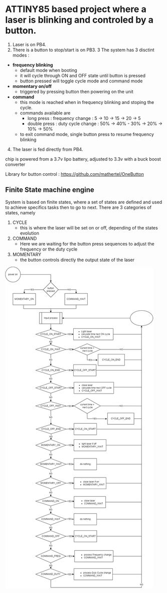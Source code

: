 # ATTINY85 based project where a laser is blinking and controled by a button.

1. Laser is on PB4.
2. There is a button to stop/start is on PB3.
3 The system has 3 disctint modes :
  - **frequency blinking**
     - default mode when booting
     - it will cycle through ON and OFF state until button is pressed
     - button pressed will toggle cycle mode and command mode
  - **momentary on/off**
     - triggered by pressing button then powering on the unit
  - **command**
     - this mode is reached when in frequency blinking and stoping the cycle.
     - commands available are 
       - long press : frequency change : 5 -> 10 -> 15 -> 20 -> 5
       - double press : duty cycle change : 50% -> 40% - 30% -> 20% -> 10% -> 50%
     - to exit command mode, single button press to resume frequency blinking
4. The laser is fed directly from PB4.

chip is powered from a 3.7v lipo battery, adjusted to 3.3v with a buck boost converter

Library for button control : https://github.com/mathertel/OneButton

## Finite State machine engine
System is based on finite states, where a set of states are defined and used to achieve specifics tasks then to go to next.
There are 3 categories of states, namely
1. CYCLE
   - this is where the laser will be set on or off, depending of the states evolution 
2. COMMAND
   - Here we are waiting for the button press sequences to adjust the frequency or the duty cycle
3. MOMENTARY
   - the button controls directly the output state of the laser

![Diagram](LaserStates.png)
